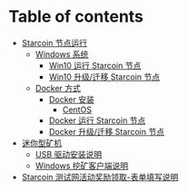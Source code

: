 # Table of contents

* [Starcoin 节点运行]()
  * [Windows 系统]()
    * [Win10 运行 Starcoin 节点](node-start/windows/run-node-on-win10.md)
    * [Win10 升级/迁移 Starcoin 节点](node-start/windows/upgrade-or-migration-node-on-win10.md)
  * [Docker 方式]()
    * [Docker 安装]()
      * [CentOS](node-start/docker/install/centos.md)
    * [Docker 运行 Starcoin 节点](node-start/docker/run-node-on-docker.md)
    * [Docker 升级/迁移 Starcoin 节点](node-start/docker/upgrade-or-migration-node-on-docker.md)
* [迷你型矿机]()
  * [USB 驱动安装说明](mi-ni-xing-kuang-ji/usb-qu-dong-an-zhuang-shuo-ming.md)
  * [Windows 挖矿客户端说明](mi-ni-xing-kuang-ji/wa-kuang-shuo-ming.md)
* [Starcoin 测试网活动奖励领取-表单填写说明](other/receive-reward-form-filling-instruction.md)
